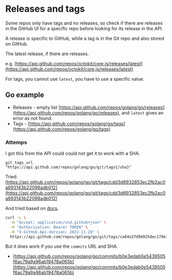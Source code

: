# Releases and tags

Some repos only have tags and no releases, so check if there are releases in the GitHub UI for a specific repo before looking for its release in the API. 

A release is specific to GitHub, while a tag is in the Git repo and also stored on GitHub.

The latest release, if there are releases.

e.g. [https://api.github.com/repos/octokit/core.js/releases/latest](https://api.github.com/repos/octokit/core.js/releases/latest)

For tags, you cannot use `latest`, you have to use a specific value.


## Go example

- Releases - empty list [https://api.github.com/repos/golang/go/releases](https://api.github.com/repos/golang/go/releases), and `latest` gives an error as not found.
- Tags - [https://api.github.com/repos/golang/go/tags](https://api.github.com/repos/golang/go/tags)

### Attemps
I got this from the API could could not get it to work with a SHA.

```
git_tags_url	"https://api.github.com/repos/golang/go/git/tags{/sha}"
```

Tried: [https://api.github.com/repos/golang/go/git/tags/cdd3d6932853ec2fb2ac0a693143b22098adb012](https://api.github.com/repos/golang/go/git/tags/cdd3d6932853ec2fb2ac0a693143b22098adb012)

And tried based on [docs](https://docs.github.com/en/rest/git/tags?apiVersion=2022-11-28#get-a-tag).

```sh
curl -L \
  -H "Accept: application/vnd.github+json" \
  -H "Authorization: Bearer TOKEN" \
  -H "X-GitHub-Api-Version: 2022-11-28" \
  https://api.github.com/repos/golang/go/git/tags/ca64a37d9d925dec179e1142097dc9f135807656
```

But it does work if you use the `commits` URL and SHA.

- [https://api.github.com/repos/golang/go/commits/b0e3edab0e5439505f6ac79a9a96ab19478a065b](https://api.github.com/repos/golang/go/commits/b0e3edab0e5439505f6ac79a9a96ab19478a065b)
